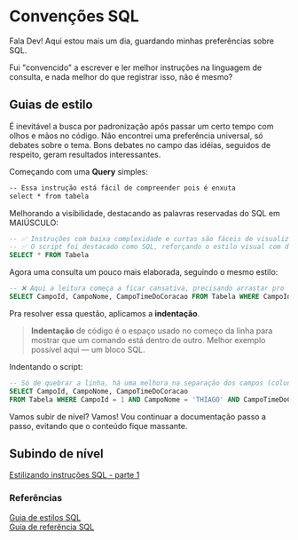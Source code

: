 # Convenções SQL

Fala Dev! Aqui estou mais um dia, guardando minhas preferências sobre SQL.

Fui "convencido" a escrever e ler melhor instruções na linguagem de consulta, e nada melhor do que registrar isso,
não é mesmo?

## Guias de estilo

É inevitável a busca por padronização após passar um certo tempo com olhos e mãos no código. Não encontrei uma
preferência universal, só debates sobre o tema. Bons debates no campo das idéias, seguidos de respeito, geram resultados
interessantes.

Começando com uma **Query** simples:

```txt
-- Essa instrução está fácil de compreender pois é enxuta
select * from tabela
```

Melhorando a visibilidade, destacando as palavras reservadas do SQL em MAIÚSCULO:

```sql
-- ✅ Instruções com baixa complexidade e curtas são fáceis de visualizar em linha.
-- ✅ O script foi destacado como SQL, reforçando o estilo visual com diferenciação de cor.
SELECT * FROM Tabela
```

Agora uma consulta um pouco mais elaborada, seguindo o mesmo estilo:

```sql
-- ❌ Aqui a leitura começa a ficar cansativa, precisando arrastar pro lado, em algumas telas, pra ver o conteúdo.
SELECT CampoId, CampoNome, CampoTimeDoCoracao FROM Tabela WHERE CampoId = 1 AND CampoNome = 'THIAGO' AND CampoTimeDoCoracao = 'SÃO PAULO'
```

Pra resolver essa questão, aplicamos a **indentação**.

> **Indentação** de código é o espaço usado no começo da linha para mostrar que um comando está dentro de outro.
> Melhor exemplo possível aqui — um bloco SQL.

Indentando o script:

```sql
-- Só de quebrar a linha, há uma melhora na separação dos campos (colunas) da tabela.
SELECT CampoId, CampoNome, CampoTimeDoCoracao
FROM Tabela WHERE CampoId = 1 AND CampoNome = 'THIAGO' AND CampoTimeDoCoracao = 'SÃO PAULO'
```

Vamos subir de nível? Vamos! Vou continuar a documentação passo a passo, evitando que o conteúdo fique massante.

## Subindo de nível

[Estilizando instruções SQL - parte 1](docs/estilizando-sql-parte1.md)

### Referências

[Guia de estilos SQL](https://www.sqlstyle.guide/)  
[Guia de referência SQL](https://brainstation.io/learn/sql/reference)  
